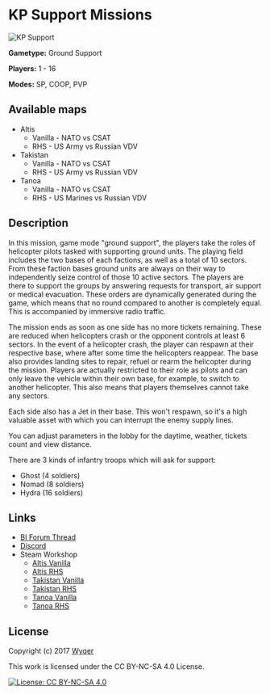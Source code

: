# KP Support Missions

![KP Support](https://www.killahpotatoes.de/images/arma/kp_support_heli.png)

**Gametype:** Ground Support

**Players:** 1 - 16

**Modes:** SP, COOP, PVP



## Available maps
* Altis
    * Vanilla - NATO vs CSAT
    * RHS - US Army vs Russian VDV
* Takistan
    * Vanilla - NATO vs CSAT
    * RHS - US Army vs Russian VDV
* Tanoa
    * Vanilla - NATO vs CSAT
    * RHS - US Marines vs Russian VDV

## Description
In this mission, game mode "ground support", the players take the roles of helicopter pilots tasked with supporting ground units. The playing field includes the two bases of each factions, as well as a total of 10 sectors. From these faction bases ground units are always on their way to independently seize control of those 10 active sectors. The players are there to support the groups by answering requests for transport, air support or medical evacuation. These orders are dynamically generated during the game, which means that no round compared to another is completely equal. This is accompanied by immersive radio traffic.

The mission ends as soon as one side has no more tickets remaining. These are reduced when helicopters crash or the opponent controls at least 6 sectors. In the event of a helicopter crash, the player can respawn at their respective base, where after some time the helicopters reappear. The base also provides landing sites to repair, refuel or rearm the helicopter during the mission. Players are actually restricted to their role as pilots and can only leave the vehicle within their own base, for example, to switch to another helicopter. This also means that players themselves cannot take any sectors.

Each side also has a Jet in their base. This won't respawn, so it's a high valuable asset with which you can interrupt the enemy supply lines.

You can adjust parameters in the lobby for the daytime, weather, tickets count and view distance.

There are 3 kinds of infantry troops which will ask for support:
* Ghost (4 soldiers)
* Nomad (8 soldiers)
* Hydra (16 soldiers)

## Links
* [BI Forum Thread](https://forums.bistudio.com/forums/topic/207280-kp-support-missions/)
* [Discord](https://discord.gg/bpPUU48)
* Steam Workshop
    * [Altis Vanilla](http://steamcommunity.com/sharedfiles/filedetails/?id=973912639)
    * [Altis RHS](http://steamcommunity.com/sharedfiles/filedetails/?id=972265767)
    * [Takistan Vanilla](http://steamcommunity.com/sharedfiles/filedetails/?id=975220275)
    * [Takistan RHS](http://steamcommunity.com/sharedfiles/filedetails/?id=975461560)
    * [Tanoa Vanilla](http://steamcommunity.com/sharedfiles/filedetails/?id=974364845)
    * [Tanoa RHS](http://steamcommunity.com/sharedfiles/filedetails/?id=974665090)

## License
Copyright (c) 2017 [Wyqer](https://github.com/Wyqer)

This work is licensed under the CC BY-NC-SA 4.0 License.

[![License: CC BY-NC-SA 4.0](https://img.shields.io/badge/License-CC%20BY--NC--SA%204.0-lightgrey.svg)](http://creativecommons.org/licenses/by-nc-sa/4.0/)
